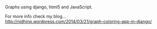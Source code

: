 Graphs using django, html5 and JavaScript.

For more info check my blog...
http://nidhinp.wordpress.com/2014/03/21/graph-coloring-app-in-django/


